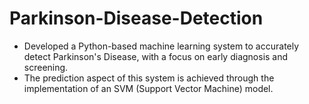 # Parkinson-Disease-Detection

* Developed a Python-based machine learning system to accurately detect Parkinson's Disease, with a focus on early diagnosis and screening.
* The prediction aspect of this system is achieved through the implementation of an SVM (Support Vector Machine) model.

